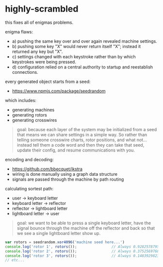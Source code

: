highly-scrambled
========
this fixes all of enigmas problems.

enigma flaws:
- a) pushing the same key over and over again revealed machine settings.
- b) pushing some key "X" would never return itself "X"; instead it returned any key but "X".
- c) settings changed with each keystroke rather than by which keystrokes were being pressed.
- d) configuration relied on a central authority to startup and reestablish connections.

every generated object starts from a seed:
- https://www.npmjs.com/package/seedrandom

which includes:
- generating machines
- generating rotors
- generating crosswires

> goal: because each layer of the system may be initialized from a seed that means
we can share settings in a simple way. So rather than telling someone crosswire
charts, rotor positions, and what not... instead tell them a code word and
then they can take that seed, update their config, and resume communications with you.

encoding and decoding:
- https://github.com/bbecquet/jkstra
- wiring is done manually using a graph data structure
- signals are passed through the machine by path routing

calculating sortest path:
- user -> keyboard letter
- keyboard letter -> reflector
- reflector -> lightboard letter
- lightboard letter -> user

> goal: we want to be able to press a single keyboard letter, have the signal 
bounce through the machine off the reflector and back so that we see a single 
lightboard letter show up.



```js
var rotors = seedrandom.xor4096('machine seed here...')
console.log('rotor 1', rotors());                // Always 0.9282578795792454
console.log('rotor 2', rotors());                // Always 0.3752569768646784
console.log('rotor 3', rotors());                // Always 0.1483929823472782
// etc...
```